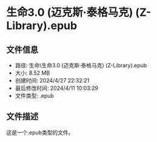 ﻿# 生命3.0 (迈克斯·泰格马克) (Z-Library).epub

## 文件信息
- 路径: 生命\生命3.0 (迈克斯·泰格马克) (Z-Library).epub
- 大小: 8.52 MB
- 创建时间: 2024/4/27 22:32:21
- 最后修改时间: 2024/4/11 10:03:29
- 文件类型: .epub

## 文件描述
这是一个.epub类型的文件。

